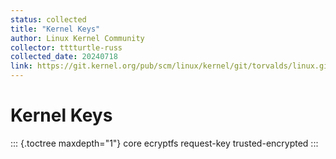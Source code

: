 ```yaml
---
status: collected
title: "Kernel Keys"
author: Linux Kernel Community
collector: tttturtle-russ
collected_date: 20240718
link: https://git.kernel.org/pub/scm/linux/kernel/git/torvalds/linux.git/tree/Documentation/security/keys/index.rst
---
```


# Kernel Keys

::: {.toctree maxdepth="1"}
core ecryptfs request-key trusted-encrypted
:::
